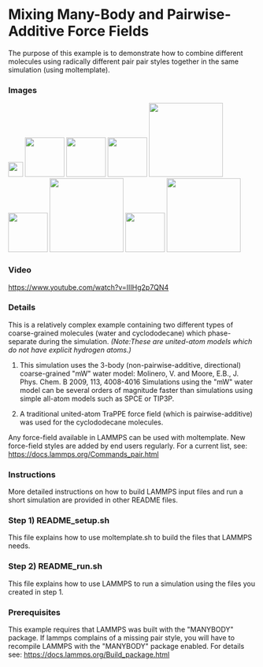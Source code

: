 Mixing Many-Body and Pairwise-Additive Force Fields
===============
The purpose of this example is to demonstrate how to combine different molecules
using radically different pair pair styles together in the same simulation
(using moltemplate).


### Images

<img src="images/watMW.jpg" width=30> <img src="images/plus.svg" height=80> <img src="images/cyclopentane.jpg" width=80> <img src="images/rightarrow.svg" height=80>  <img src="images/cyclododecane+watMW_t=0ps_LR.jpg" width=150> <img src="images/rightarrow.svg" height=80>  <img src="images/cyclododecane+watMW_t=50ps_LR.jpg" width=150> <img src="images/rightarrow.svg" height=80>  <img src="images/cyclododecane+watMW_t=400ps_LR.jpg" width=150>

### Video

https://www.youtube.com/watch?v=IIIHg2p7QN4


### Details

This is a relatively complex example containing two different types of
coarse-grained molecules (water and cyclododecane)
which phase-separate during the simulation.
*(Note:These are united-atom models which do not have explicit hydrogen atoms.)*

1) This simulation uses the 3-body
(non-pairwise-additive, directional) coarse-grained "mW" water model:
Molinero, V. and Moore, E.B., J. Phys. Chem. B 2009, 113, 4008-4016
Simulations using the "mW" water model can be several orders of magnitude
faster than simulations using simple all-atom models such as SPCE or TIP3P.

2) A traditional united-atom TraPPE force field (which is pairwise-additive)
was used for the cyclododecane molecules.


Any force-field available in LAMMPS can be used with moltemplate.
New force-field styles are added by end users regularly.
For a current list, see:
https://docs.lammps.org/Commands_pair.html


### Instructions 
More detailed instructions on how to build LAMMPS input files and
run a short simulation are provided in other README files.

### Step 1) README_setup.sh
This file explains how to use moltemplate.sh to build the files that
LAMMPS needs.

### Step 2) README_run.sh
This file explains how to use LAMMPS to run a simulation using the
files you created in step 1.


### Prerequisites

This example requires that LAMMPS was built with the "MANYBODY" package.
If lammps complains of a missing pair style, you will have to recompile
LAMMPS with the "MANYBODY" package enabled.
For details see:
https://docs.lammps.org/Build_package.html
